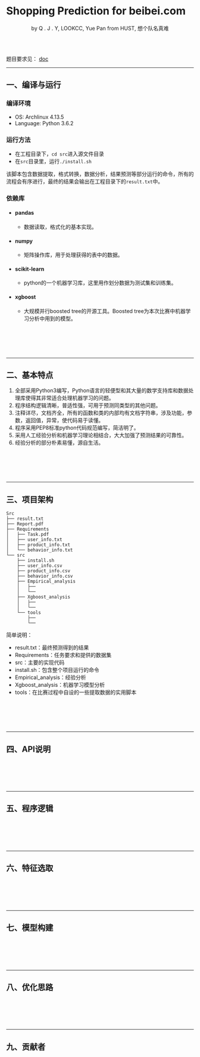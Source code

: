 # Shopping Prediction for beibei.com

<p align="center"> by Q . J . Y, LOOKCC, Yue Pan from HUST, 想个队名真难</p>

<br/><br/>

题目要求见： [doc](Requirements/Task.pdf)

--------------------------------------------------------------------------------

## 一、编译与运行

### 编译环境

* OS: Archlinux 4.13.5
* Language: Python 3.6.2

### 运行方法

* 在工程目录下，`cd src`进入源文件目录
* 在`src`目录里，运行`./install.sh`

该脚本包含数据提取，格式转换，数据分析，结果预测等部分运行的命令，所有的流程会有序进行，最终的结果会输出在工程目录下的`result.txt`中。

### 依赖库

* #### pandas

    * 数据读取，格式化的基本实现。

* #### numpy

    * 矩阵操作库，用于处理获得的表中的数据。

* #### scikit-learn

    * python的一个机器学习库，这里用作划分数据为测试集和训练集。

* #### xgboost

    * 大规模并行boosted tree的开源工具。Boosted tree为本次比赛中机器学习分析中用到的模型。

<br/><br/><br/><br/>

--------------------------------------------------------------------------------

## 二、基本特点

1. 全部采用Python3编写，Python语言的轻便型和其大量的数学支持库和数据处理库使得其非常适合处理机器学习的问题。
2. 程序结构逻辑清晰，普适性强，可用于预测同类型的其他问题。
3. 注释详尽，文档齐全，所有的函数和类的内部均有文档字符串，涉及功能，参数，返回值，异常，使代码易于读懂。
4. 程序采用PEP8标准python代码规范编写，简洁明了。
5. 采用人工经验分析和机器学习理论相结合，大大加强了预测结果的可靠性。
6. 经验分析的部分朴素易懂，源自生活。

<br/><br/><br/><br/>

--------------------------------------------------------------------------------

## 三、项目架构

```
Src
├── result.txt
├── Report.pdf
├── Requirements
│   ├── Task.pdf
│   ├── user_info.txt
│   ├── product_info.txt
│   └── behavior_info.txt
└── src
    ├── install.sh
    ├── user_info.csv
    ├── product_info.csv
    ├── behavior_info.csv
    ├── Empirical_analysis
    │   ├──
    │   └──
    ├── Xgboost_analysis
    │   ├──
    │   └──
    └── tools
        ├──
        └──
```

简单说明：
* result.txt：最终预测得到的结果
* Requirements：任务要求和提供的数据集
* src：主要的实现代码
* install.sh：包含整个项目运行的命令
* Empirical_analysis：经验分析
* Xgboost_analysis：机器学习模型分析
* tools：在比赛过程中自设的一些提取数据的实用脚本

<br/><br/><br/><br/>

--------------------------------------------------------------------------------

## 四、API说明

<br/><br/><br/><br/>

--------------------------------------------------------------------------------

## 五、程序逻辑

<br/><br/><br/><br/>

--------------------------------------------------------------------------------

## 六、特征选取

<br/><br/><br/><br/>

--------------------------------------------------------------------------------

## 七、模型构建

<br/><br/><br/><br/>

--------------------------------------------------------------------------------

## 八、优化思路

<br/><br/><br/><br/>

--------------------------------------------------------------------------------

## 九、贡献者
